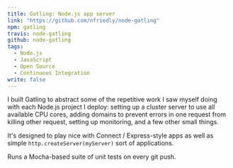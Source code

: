 ```yaml
---
title: Gatling: Node.js app server
link: "https://github.com/nfriedly/node-gatling"
npm: gatling
travis: node-gatling
github: node-gatling
tags: 
  - Node.js
  - JavaScript
  - Open Source
  - Continuous Integration
write: false
---
```


<i class="icon-asterisk pull-right icon-4x"></i> I built Gatling to abstract some of the repetitive work I saw myself doing with each Node.js 
project I deploy: setting up a cluster server to use all available CPU cores, adding domains 
to prevent errors in one request from killing other request, setting up monitoring, and a 
few other small things.

It's designed to play nice with Connect / Express-style apps as well as simple 
`http.createServer(myServer)` sort of applications.

Runs a Mocha-based suite of unit tests on every git push.